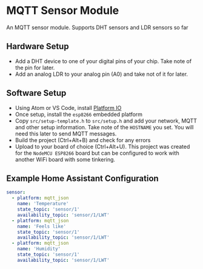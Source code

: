 # MQTT Sensor Module

An MQTT sensor module. Supports DHT sensors and LDR sensors so far

## Hardware Setup

- Add a DHT device to one of your digital pins of your chip. Take note of
 the pin for later.
- Add an analog LDR to your analog pin (A0) and take not of it for later.

## Software Setup

- Using Atom or VS Code, install [Platform IO](https://platformio.org/platformio-ide)
- Once setup, install the `esp8266` embedded platform
- Copy `src/setup-template.h` to `src/setup.h` and add your network, MQTT and
 other setup information. Take note of the `HOSTNAME` you set. You will need
 this later to send MQTT messages.
- Build the project (Ctrl+Alt+B) and check for any errors
- Upload to your board of choice (Ctrl+Alt+U). This project was created for
 the `NodeMCU ESP8266` board but can be configured to work with another WiFi
 board with some tinkering.

## Example Home Assistant Configuration

```yaml
sensor:
  - platform: mqtt_json
    name: 'Temperature'
    state_topic: 'sensor/1'
    availability_topic: 'sensor/1/LWT'
  - platform: mqtt_json
    name: 'Feels like'
    state_topic: 'sensor/1'
    availability_topic: 'sensor/1/LWT'
  - platform: mqtt_json
    name: 'Humidity'
    state_topic: 'sensor/1'
    availability_topic: 'sensor/1/LWT'
```
